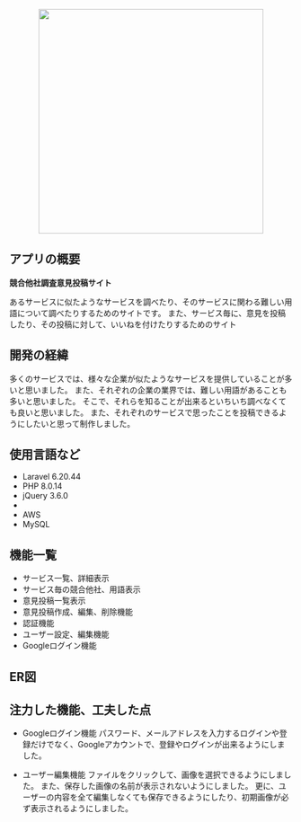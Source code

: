 <p align="center"><a href="https://laravel.com" target="_blank"><img src="https://raw.githubusercontent.com/laravel/art/master/logo-lockup/5%20SVG/2%20CMYK/1%20Full%20Color/laravel-logolockup-cmyk-red.svg" width="400"></a></p>


## アプリの概要

**競合他社調査意見投稿サイト**

あるサービスに似たようなサービスを調べたり、そのサービスに関わる難しい用語について調べたりするためのサイトです。
また、サービス毎に、意見を投稿したり、その投稿に対して、いいねを付けたりするためのサイト


## 開発の経緯

多くのサービスでは、様々な企業が似たようなサービスを提供していることが多いと思いました。
また、それぞれの企業の業界では、難しい用語があることも多いと思いました。
そこで、それらを知ることが出来るといちいち調べなくても良いと思いました。
また、それぞれのサービスで思ったことを投稿できるようにしたいと思って制作しました。

## 使用言語など

- Laravel 6.20.44
- PHP 8.0.14
- jQuery 3.6.0
- 
- AWS
- MySQL 

## 機能一覧

- サービス一覧、詳細表示
- サービス毎の競合他社、用語表示
- 意見投稿一覧表示
- 意見投稿作成、編集、削除機能
- 認証機能
- ユーザー設定、編集機能
- Googleログイン機能

## ER図

## 注力した機能、工夫した点

- Googleログイン機能
パスワード、メールアドレスを入力するログインや登録だけでなく、Googleアカウントで、登録やログインが出来るようにしました。

- ユーザー編集機能
ファイルをクリックして、画像を選択できるようにしました。
また、保存した画像の名前が表示されないようにしました。
更に、ユーザーの内容を全て編集しなくても保存できるようにしたり、初期画像が必ず表示されるようにしました。
